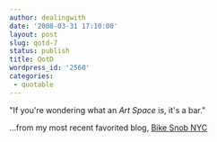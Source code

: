 ```yaml
---
author: dealingwith
date: '2008-03-31 17:10:00'
layout: post
slug: qotd-7
status: publish
title: QotD
wordpress_id: '2560'
categories:
 - quotable
---
```


"If you're wondering what an _Art Space_ is, it's a bar."

...from my most recent favorited blog, [Bike Snob NYC][1]

   [1]: http://bikesnobnyc.blogspot.com

